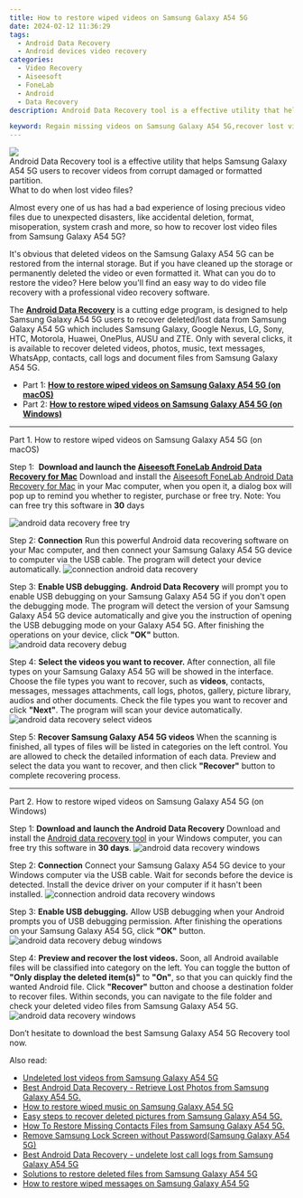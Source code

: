 ```yaml
---
title: How to restore wiped videos on Samsung Galaxy A54 5G
date: 2024-02-12 11:36:29
tags: 
  - Android Data Recovery
  - Android devices video recovery
categories: 
  - Video Recovery
  - Aiseesoft
  - FoneLab
  - Android
  - Data Recovery
description: Android Data Recovery tool is a effective utility that helps Samsung Galaxy A54 5G users to recover videos from corrupt damaged or formatted partition.

keyword: Regain missing videos on Samsung Galaxy A54 5G,recover lost videos from Samsung Galaxy A54 5G,undeleted videos from Samsung Galaxy A54 5G,Samsung Galaxy A54 5G videos retrieval,broken Samsung Galaxy A54 5G videos recovery solution,restore deleted videos on Samsung Galaxy A54 5G,how to refind deleted video from Samsung Galaxy A54 5G,recover video from Samsung Galaxy A54 5G,Samsung Galaxy A54 5G video disappear,Samsung Galaxy A54 5G reset but recover video,Samsung Galaxy A54 5G delete video recover,Samsung Galaxy A54 5G deleted video
---
```


<img src="https://img0mobiles.techidaily.com/images/best-assets/devices/samsung/samsung-galaxy-a54-5g/1.jpg" class="atpl-imgstyle"  />

<div class="atpl-content atpl-for-fonelab-android recover-video">

<div class="atpl-post-description-part-1">
Android Data Recovery tool is a effective utility that helps Samsung Galaxy A54 5G users to recover videos from corrupt damaged or formatted partition.

</div>

<div class="atpl-post-description-part-2">
<div class="tpl-content-sub-paragraph-title">
    What to do when lost video files?
</div>
<div class="tpl-content-sub-paragraph-content">
    <p>
        Almost every one of us has had a bad experience of losing precious video files due to unexpected disasters, like accidental deletion, format, misoperation, system crash and more, so how to recover lost video files from Samsung Galaxy A54 5G?
    </p>
    <p>
        It's obvious that deleted videos on the Samsung Galaxy A54 5G can be restored from the internal storage. But if you have cleaned up the storage or permanently deleted the video or even formatted it. What can you do to restore the video? Here below you'll find an easy way to do video file recovery with a professional video recovery software.
    </p>
</div>

</div>

<div class="atpl-post-description-part-3">
<div class="tpl-content-sub-paragraph-normal">
    <p>
        The <a href="https://tools.techidaily.com/aiseesoft-android-data-recovery/" target="_blank" rel="noopener"><strong>Android Data Recovery</strong></a> is a cutting edge program, is designed to help Samsung Galaxy A54 5G users to recover deleted/lost data from Samsung Galaxy A54 5G which includes Samsung Galaxy, Google Nexus, LG, Sony, HTC, Motorola, Huawei, OnePlus, AUSU and ZTE. Only with several clicks, it is available to recover deleted videos, photos, music, text messages, WhatsApp, contacts, call logs and document files from Samsung Galaxy A54 5G.
    </p>
</div>
</div>

<ul>
  <li>Part 1: <strong><a href="#p1"> How to restore wiped videos on Samsung Galaxy A54 5G  (on macOS)</a></strong></li>
  <li>Part 2: <strong><a href="#p2"> How to restore wiped videos on Samsung Galaxy A54 5G  (on Windows)</a></strong></li>
</ul>

<!-- Part 1 -->
<a id="p1" name="p1" ></a><hr>

<div>
  <span class="atpl-step-part-style">Part 1. How to restore wiped videos on Samsung Galaxy A54 5G (on macOS)</span>
</div>  

<span class="atpl-stepstyle-a"><span>Step 1: </span></span> <strong>Download and launch the <a href="https://tools.techidaily.com/aiseesoft-android-data-recovery-for-mac/" target="_blank" rel="noopener">Aiseesoft FoneLab Android Data Recovery for Mac</a></strong>
Download and install the <a href="https://tools.techidaily.com/aiseesoft-android-data-recovery-for-mac/" target="_blank" rel="noopener">Aiseesoft FoneLab Android Data Recovery for Mac</a> in your Mac computer, when you open it, a dialog box will pop up to remind you whether to register, purchase or free try.
Note: You can free try this software in <strong>30</strong> days

<img src="https://tools.techidaily.com/images/apps/aiseesoft/android-data-recovery/mac-free-try.png" class="atpl-imgstyle" alt="android data recovery free try" />

<span class="atpl-stepstyle-a"><span>Step 2: </span></span> <strong>Connection</strong>
Run this powerful Android data recovering software on your Mac computer, and then connect your Samsung Galaxy A54 5G device to computer via the USB cable. The program will detect your device automatically.
<img src="https://tools.techidaily.com/images/apps/aiseesoft/android-data-recovery/mac-connection-interface.jpg" class="atpl-imgstyle" alt="connection android data recovery" />

<span class="atpl-stepstyle-a"><span>Step 3: </span></span> <strong>Enable USB debugging.</strong>
<strong>Android Data Recovery</strong> will prompt you to enable USB debugging on your Samsung Galaxy A54 5G if you don't open the debugging mode. The program will detect the version of your Samsung Galaxy A54 5G device automatically and give you the instruction of opening the USB debugging mode on your Galaxy A54 5G. After finishing the operations on your device, click <strong>"OK"</strong> button.
<img src="https://tools.techidaily.com/images/apps/aiseesoft/android-data-recovery/mac-android-usb-debug.jpg"  class="atpl-imgstyle" alt="android data recovery debug" />

<span class="atpl-stepstyle-a"><span>Step 4: </span></span> <strong>Select the videos you want to recover.</strong>
After connection, all file types on your Samsung Galaxy A54 5G will be showed in the interface. Choose the file types you want to recover, such as <strong>videos</strong>, contacts, messages, messages attachments, call logs, photos, gallery, picture library,  audios and other documents. Check the file types you want to recover and click <b>"Next"</b>. The program will scan your device automatically.
<img src="https://tools.techidaily.com/images/apps/aiseesoft/android-data-recovery/mac-choose-type-videos.jpg" class="atpl-imgstyle" alt="android data recovery select videos" />

<span class="atpl-stepstyle-a"><span>Step 5: </span></span> <strong>Recover Samsung Galaxy A54 5G videos</strong>
When the scanning is finished, all types of files will be listed in categories on the left control. You are allowed to check the detailed information of each data. Preview and select the data you want to recover, and then click <b>"Recover"</b> button to complete recovering process.


<a id="p2" name="p2"></a><hr>

<!-- Part 2 -->
<div>
<span class="atpl-step-part-style">Part 2. How to restore wiped videos on Samsung Galaxy A54 5G (on Windows)</span>
</div>

<span class="atpl-stepstyle-a"><span>Step 1: </span></span> <strong>Download and launch the Android Data Recovery</strong>
Download and install the <a href="https://tools.techidaily.com/aiseesoft-android-data-recovery-for-win/" target="_blank" rel="noopener">Android data recovery tool</a> in your Windows computer, you can free try this software in <b>30 days</b>.
<img src="https://tools.techidaily.com/images/apps/aiseesoft/android-data-recovery/win-start-interface.png"  class="atpl-imgstyle" alt="android data recovery windows" />

<span class="atpl-stepstyle-a"><span>Step 2: </span></span> <strong>Connection</strong>
Connect your Samsung Galaxy A54 5G device to your Windows computer via the USB cable. Wait for seconds before the device is detected. Install the device driver on your computer if it hasn't been installed.
<img src="https://tools.techidaily.com/images/apps/aiseesoft/android-data-recovery/win-connection-interface.png" class="atpl-imgstyle" alt="connection android data recovery windows" />

<span class="atpl-stepstyle-a"><span>Step 3: </span></span> <strong>Enable USB debugging.</strong>
Allow USB debugging when your Android prompts you of USB debugging permission. After finishing the operations on your Samsung Galaxy A54 5G, click <b>"OK"</b> button.
<img src="https://tools.techidaily.com/images/apps/aiseesoft/android-data-recovery/win-android-usb-debug.png" class="atpl-imgstyle" alt="android data recovery debug windows" />

<span class="atpl-stepstyle-a"><span>Step 4: </span></span> <strong>Preview and recover the lost videos.</strong>
Soon, all Android available files will be classified into category on the left. You can toggle the button of <b>"Only display the deleted item(s)"</b> to <b>"On"</b>, so that you can quickly find the wanted Android file. Click <b>"Recover"</b> button and choose a destination folder to recover files. Within seconds, you can navigate to the file folder and check your deleted video files from Samsung Galaxy A54 5G.
<img src="https://tools.techidaily.com/images/apps/aiseesoft/android-data-recovery/win-recover-videos.jpg" class="atpl-imgstyle" alt="android data recovery windows" />

<div class="atpl-post-description-part-4">
<div class="tpl-content-sub-paragraph-normal">
    <p>
        Don’t hesitate to download the best Samsung Galaxy A54 5G Recovery tool now.
    </p>
</div>
</div>

<ins class="adsbygoogle"
     style="display:block"
     data-ad-client="ca-pub-7571918770474297"
     data-ad-slot="8358498916"
     data-ad-format="auto"
     data-full-width-responsive="true"></ins>

<span class="atpl-alsoreadstyle">Also read:</span>
<div><ul>
<li><a href="/undeleted-lost-videos-from-samsung-galaxy-a54-5g-by-fonelab-android-recover-video/" target="_blank" rel="noopener"><u>Undeleted lost videos from Samsung Galaxy A54 5G</u></a></li>
<li><a href="/best-android-data-recovery-retrieve-lost-photos-from-samsung-galaxy-a54-5g-by-fonelab-android-recover-photos/" target="_blank" rel="noopener"><u>Best Android Data Recovery - Retrieve Lost Photos from Samsung Galaxy A54 5G.</u></a></li>
<li><a href="/how-to-restore-wiped-music-on-samsung-galaxy-a54-5g-by-fonelab-android-recover-music/" target="_blank" rel="noopener"><u>How to restore wiped music on Samsung Galaxy A54 5G</u></a></li>
<li><a href="/easy-steps-to-recover-deleted-pictures-from-samsung-galaxy-a54-5g-by-fonelab-android-recover-pictures/" target="_blank" rel="noopener"><u>Easy steps to recover deleted pictures from Samsung Galaxy A54 5G.</u></a></li>
<li><a href="/how-to-restore-missing-contacts-files-from-samsung-galaxy-a54-5g-by-fonelab-android-recover-contacts/" target="_blank" rel="noopener"><u>How To  Restore Missing Contacts Files from Samsung Galaxy A54 5G.</u></a></li>
<li><a href="/remove-samsung-lock-screen-without-password-samsung-galaxy-a54-5g-by-drfone-android-unlock-android-unlock/" target="_blank" rel="noopener"><u>Remove Samsung Lock Screen without Password(Samsung Galaxy A54 5G)</u></a></li>
<li><a href="/best-android-data-recovery-undelete-lost-call-logs-from-samsung-galaxy-a54-5g-by-fonelab-android-recover-call-logs/" target="_blank" rel="noopener"><u>Best Android Data Recovery - undelete lost call logs from Samsung Galaxy A54 5G</u></a></li>
<li><a href="/solutions-to-restore-deleted-files-from-samsung-galaxy-a54-5g-by-fonelab-android-recover-data/" target="_blank" rel="noopener"><u>Solutions to restore deleted files from Samsung Galaxy A54 5G</u></a></li>
<li><a href="/how-to-restore-wiped-messages-on-samsung-galaxy-a54-5g-by-fonelab-android-recover-messages/" target="_blank" rel="noopener"><u>How to restore wiped messages on Samsung Galaxy A54 5G</u></a></li>
</ul></div>

</div>
